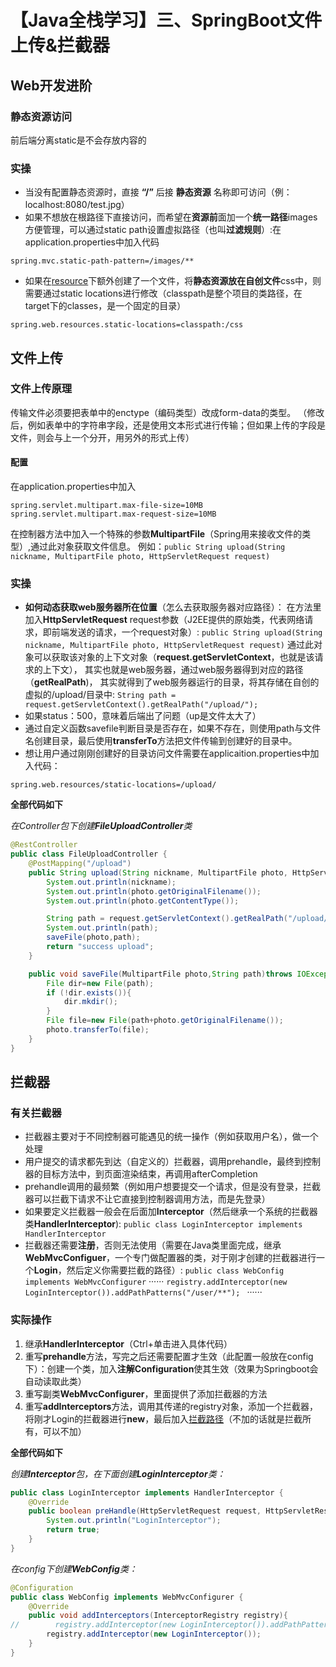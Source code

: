# 【Java全栈学习】三、SpringBoot文件上传&拦截器

## Web开发进阶
### 静态资源访问
前后端分离static是不会存放内容的
### 实操
- 当没有配置静态资源时，直接 **“/”** 后接 **静态资源** 名称即可访问（例：localhost:8080/test.jpg）
- 如果不想放在根路径下直接访问，而希望在**资源前**面加一个**统一路径**images方便管理，可以通过static path设置虚拟路径（也叫**过滤规则**）:在application.properties中加入代码
```properties
spring.mvc.static-path-pattern=/images/**
```
- 如果在<u>resource</u>下额外创建了一个文件，将**静态资源放在自创文件**css中，则需要通过static locations进行修改（classpath是整个项目的类路径，在target下的classes，是一个固定的目录）
```properties
spring.web.resources.static-locations=classpath:/css
```

<!--more-->

## 文件上传
### 文件上传原理
传输文件必须要把表单中的enctype（编码类型）改成form-data的类型。
（修改后，例如表单中的字符串字段，还是使用文本形式进行传输；但如果上传的字段是文件，则会与上一个分开，用另外的形式上传）
#### 配置
在application.properties中加入
```properties
spring.servlet.multipart.max-file-size=10MB
spring.servlet.multipart.max-request-size=10MB
```
在控制器方法中加入一个特殊的参数**MultipartFile**（Spring用来接收文件的类型）,通过此对象获取文件信息。
例如：``` public String upload(String nickname, MultipartFile photo, HttpServletRequest request) ```
### 实操
- **如何动态获取web服务器所在位置**（怎么去获取服务器对应路径）：
  在方法里加入**HttpServletRequest** request参数（J2EE提供的原始类，代表网络请求，即前端发送的请求，一个request对象）: ```public String upload(String nickname, MultipartFile photo, HttpServletRequest request)```
  通过此对象可以获取该对象的上下文对象（**request.getServletContext**，也就是该请求的上下文），
  其实也就是web服务器，通过web服务器得到对应的路径（**getRealPath**)，
  其实就得到了web服务器运行的目录，将其存储在自创的虚拟的/upload/目录中:
  ``` String path = request.getServletContext().getRealPath("/upload/"); ```
- 如果status：500，意味着后端出了问题（up是文件太大了）
- 通过自定义函数savefile判断目录是否存在，如果不存在，则使用path与文件名创建目录，最后使用**transferTo**方法把文件传输到创建好的目录中。
- 想让用户通过刚刚创建好的目录访问文件需要在applicaition.properties中加入代码：
```properties
spring.web.resources/static-locations=/upload/ 
```
**全部代码如下**

*在Controller包下创建**FileUploadController**类*

```java
@RestController
public class FileUploadController {
    @PostMapping("/upload")
    public String upload(String nickname, MultipartFile photo, HttpServletRequest request)throws IOException{
        System.out.println(nickname);
        System.out.println(photo.getOriginalFilename());
        System.out.println(photo.getContentType());

        String path = request.getServletContext().getRealPath("/upload/");
        System.out.println(path);
        saveFile(photo,path);
        return "success upload";
    }

    public void saveFile(MultipartFile photo,String path)throws IOException{
        File dir=new File(path);
        if (!dir.exists()){
            dir.mkdir();
        }
        File file=new File(path+photo.getOriginalFilename());
        photo.transferTo(file);
    }
}
```
## 拦截器
### 有关拦截器
- 拦截器主要对于不同控制器可能遇见的统一操作（例如获取用户名），做一个处理
- 用户提交的请求都先到达（自定义的）拦截器，调用prehandle，最终到控制器的目标方法中，到页面渲染结束，再调用afterCompletion
- prehandle调用的最频繁（例如用户想要提交一个请求，但是没有登录，拦截器可以拦截下请求不让它直接到控制器调用方法，而是先登录）
- 如果要定义拦截器一般会在后面加**Interceptor**（然后继承一个系统的拦截器类**HandlerInterceptor**):
``` public class LoginInterceptor implements HandlerInterceptor ```
- 拦截器还需要**注册**，否则无法使用（需要在Java类里面完成，继承**WebMvcConfiguer**，一个专门做配置器的类，对于刚才创建的拦截器进行一个**Login**，然后定义你需要拦截的路径）:
``` public class WebConfig implements WebMvcConfigurer ``` 
······
```registry.addInterceptor(new LoginInterceptor()).addPathPatterns("/user/**"); ```
······
### 实际操作
1. 继承**HandlerInterceptor**（Ctrl+单击进入具体代码）
2. 重写**prehandle**方法，写完之后还需要配置才生效（此配置一般放在config下）：创建一个类，加入**注解Configuration**使其生效（效果为Springboot会自动读取此类）
3. 重写副类**WebMvcConfigurer**，里面提供了添加拦截器的方法
4. 重写**addInterceptors**方法，调用其传递的registry对象，添加一个拦截器，将刚才Login的拦截器进行**new**，最后加入<u>拦截路径</u>（不加的话就是拦截所有，可以不加）

**全部代码如下**

*创建**Interceptor**包，在下面创建**LoginInterceptor**类：*

```java
public class LoginInterceptor implements HandlerInterceptor {
    @Override
    public boolean preHandle(HttpServletRequest request, HttpServletResponse response,Object handler)throws Exception{
        System.out.println("LoginInterceptor");
        return true;
    }
}
```
*在config下创建**WebConfig**类：*

```java
@Configuration
public class WebConfig implements WebMvcConfigurer {
    @Override
    public void addInterceptors(InterceptorRegistry registry){
//        registry.addInterceptor(new LoginInterceptor()).addPathPatterns("/user/**");
        registry.addInterceptor(new LoginInterceptor());
    }
}
```
